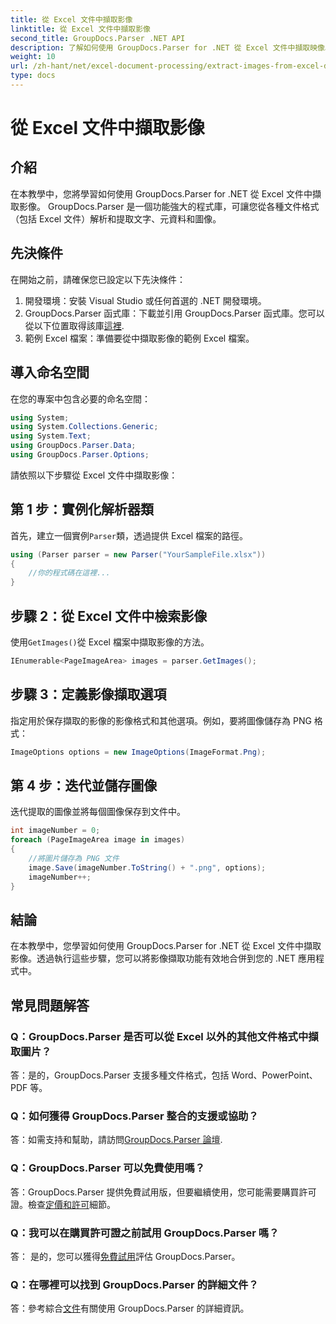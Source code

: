 ```yaml
---
title: 從 Excel 文件中擷取影像
linktitle: 從 Excel 文件中擷取影像
second_title: GroupDocs.Parser .NET API
description: 了解如何使用 GroupDocs.Parser for .NET 從 Excel 文件中擷取映像。帶有程式碼範例的分步指南。
weight: 10
url: /zh-hant/net/excel-document-processing/extract-images-from-excel-document/
type: docs
---
```

# 從 Excel 文件中擷取影像

## 介紹
在本教學中，您將學習如何使用 GroupDocs.Parser for .NET 從 Excel 文件中擷取影像。 GroupDocs.Parser 是一個功能強大的程式庫，可讓您從各種文件格式（包括 Excel 文件）解析和提取文字、元資料和圖像。
## 先決條件
在開始之前，請確保您已設定以下先決條件：
1. 開發環境：安裝 Visual Studio 或任何首選的 .NET 開發環境。
2.  GroupDocs.Parser 函式庫：下載並引用 GroupDocs.Parser 函式庫。您可以從以下位置取得該庫[這裡](https://releases.groupdocs.com/parser/net/).
3. 範例 Excel 檔案：準備要從中擷取影像的範例 Excel 檔案。
## 導入命名空間
在您的專案中包含必要的命名空間：
```csharp
using System;
using System.Collections.Generic;
using System.Text;
using GroupDocs.Parser.Data;
using GroupDocs.Parser.Options;
```
請依照以下步驟從 Excel 文件中擷取影像：
## 第 1 步：實例化解析器類
首先，建立一個實例`Parser`類，透過提供 Excel 檔案的路徑。
```csharp
using (Parser parser = new Parser("YourSampleFile.xlsx"))
{
    //你的程式碼在這裡...
}
```
## 步驟 2：從 Excel 文件中檢索影像
使用`GetImages()`從 Excel 檔案中擷取影像的方法。
```csharp
IEnumerable<PageImageArea> images = parser.GetImages();
```
## 步驟 3：定義影像擷取選項
指定用於保存擷取的影像的影像格式和其他選項。例如，要將圖像儲存為 PNG 格式：
```csharp
ImageOptions options = new ImageOptions(ImageFormat.Png);
```
## 第 4 步：迭代並儲存圖像
迭代提取的圖像並將每個圖像保存到文件中。
```csharp
int imageNumber = 0;
foreach (PageImageArea image in images)
{
    //將圖片儲存為 PNG 文件
    image.Save(imageNumber.ToString() + ".png", options);
    imageNumber++;
}
```
## 結論
在本教學中，您學習如何使用 GroupDocs.Parser for .NET 從 Excel 文件中擷取影像。透過執行這些步驟，您可以將影像擷取功能有效地合併到您的 .NET 應用程式中。

## 常見問題解答
### Q：GroupDocs.Parser 是否可以從 Excel 以外的其他文件格式中擷取圖片？
答：是的，GroupDocs.Parser 支援多種文件格式，包括 Word、PowerPoint、PDF 等。
### Q：如何獲得 GroupDocs.Parser 整合的支援或協助？
答：如需支持和幫助，請訪問[GroupDocs.Parser 論壇](https://forum.groupdocs.com/c/parser/17).
### Q：GroupDocs.Parser 可以免費使用嗎？
答：GroupDocs.Parser 提供免費試用版，但要繼續使用，您可能需要購買許可證。檢查[定價和許可](https://purchase.groupdocs.com/buy)細節。
### Q：我可以在購買許可證之前試用 GroupDocs.Parser 嗎？
答： 是的，您可以獲得[免費試用](https://releases.groupdocs.com/)評估 GroupDocs.Parser。
### Q：在哪裡可以找到 GroupDocs.Parser 的詳細文件？
答：參考綜合[文件](https://tutorials.groupdocs.com/parser/net/)有關使用 GroupDocs.Parser 的詳細資訊。